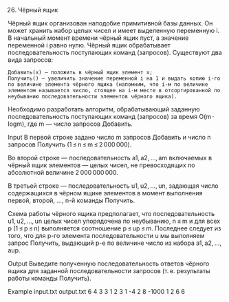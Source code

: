 26. Чёрный ящик

Чёрный ящик организован наподобие примитивной базы данных. Он может хранить набор целых чисел и имеет выделенную переменную i. В начальный момент времени чёрный ящик пуст, а значение переменной i равно нулю. Чёрный ящик обрабатывает последовательность поступающих команд (запросов). Существуют два вида запросов:

    Добавить(x) — положить в чёрный ящик элемент x;
    Получить() — увеличить значение переменной i на 1 и выдать копию i-го по величине элемента чёрного ящика (напомним, что i-м по величине элементом называется число, стоящее на i-м месте в отсортированной по неубыванию последовательности элементов чёрного ящика). 

Необходимо разработать алгоритм, обрабатывающий заданную последовательность поступающих команд (запросов) за время O(m ⋅ logm), где m — число запросов Добавить.

Input
В первой строке задано число m запросов Добавить и число n запросов Получить (1 ≤ n ≤ m ≤ 2 000 000).

Во второй строке — последовательность a1, a2, …, am включаемых в чёрный ящик элементов — целых чисел, не превосходящих по абсолютной величине 2 000 000 000.

В третьей строке — последовательность u1, u2, …, un, задающая число содержащихся в чёрном ящике элементов в момент выполнения первой, второй, …, n-й команды Получить.

Схема работы чёрного ящика предполагает, что последовательность u1, u2, …, un целых чисел упорядочена по неубыванию, n ≤ m и для всех p (1 ≤ p ≤ n) выполняется соотношение p ≤ up ≤ m. Последнее следует из того, что для p-го элемента последовательности u мы выполняем запрос Получить, выдающий p-е по величине число из набора a1, a2, …, aup.

Output
Выведите полученную последовательность ответов чёрного ящика для заданной последовательности запросов (т. е. результаты работы команды Получить).

Example
input.txt 	        output.txt
6 4                  3 3 1 2
3 1 -4 2 8 -1000
1 2 6 6
